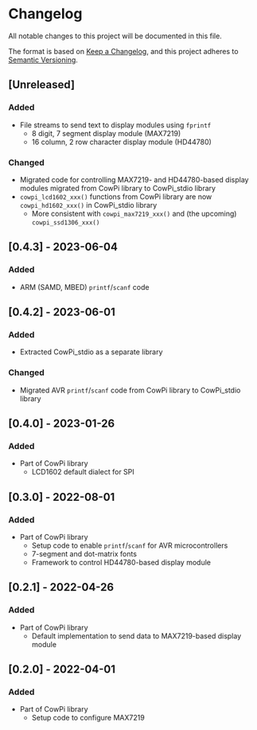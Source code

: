 # Changelog

All notable changes to this project will be documented in this file.

The format is based on [Keep a Changelog](https://keepachangelog.com/en/1.0.0/),
and this project adheres to
[Semantic Versioning](https://semver.org/spec/v2.0.0.html).

<!--

## [major.minor.patch] - yyyy-mm-dd

-->

<!--
- `Added` for new features.
- `Changed` for changes in existing functionality.
- `Deprecated` for soon-to-be removed features.
- `Removed` for now removed features.
- `Fixed` for any bug fixes.
- `Security` in case of vulnerabilities.
-->

<!--
## [TODO]
- Update keywords.txt
- Add conformity for PlatformIO: `include/`, `library.json`
- Code for controlling SSD1306-based display modules
- File stream for OLED matrix (SSD1306)
- File stream for 8x8 LED matrix (MAX7219)
- File stream for Morse Code
- File stream for arbitrary Arduino Stream
- File stream for scrolling text on 7 segment display module
- Test file streams on other devices
- Fix printf on Nano 33 BLE
- Fix hardware I2C on simulator (works fine on actual hardware)
- Code for chained MAX7219 modules
- Stderr to console
- re-organize file streams code
- tweak configuration code
- port to Raspberry Pi Pico SDK framework
-->

## [Unreleased]

### Added

- File streams to send text to display modules using `fprintf`
  - 8 digit, 7 segment display module (MAX7219)
  - 16 column, 2 row character display module (HD44780)

### Changed

- Migrated code for controlling MAX7219- and HD44780-based display modules migrated from CowPi library to CowPi_stdio library
- `cowpi_lcd1602_xxx()` functions from CowPi library are now `cowpi_hd1602_xxx()` in CowPi_stdio library
  - More consistent with `cowpi_max7219_xxx()` and (the upcoming) `cowpi_ssd1306_xxx()`

## [0.4.3] - 2023-06-04

### Added

- ARM (SAMD, MBED) `printf`/`scanf` code

## [0.4.2] - 2023-06-01

### Added

- Extracted CowPi_stdio as a separate library

### Changed

- Migrated AVR `printf`/`scanf` code from CowPi library to CowPi_stdio library

## [0.4.0] - 2023-01-26

### Added

- Part of CowPi library
    - LCD1602 default dialect for SPI

## [0.3.0] - 2022-08-01

### Added

- Part of CowPi library
    - Setup code to enable `printf`/`scanf` for AVR microcontrollers
    - 7-segment and dot-matrix fonts
    - Framework to control HD44780-based display module

## [0.2.1] - 2022-04-26

### Added

- Part of CowPi library
    - Default implementation to send data to MAX7219-based display module

## [0.2.0] - 2022-04-01

### Added

- Part of CowPi library
    - Setup code to configure MAX7219